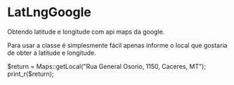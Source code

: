 # LatLngGoogle
Obtendo latitude e longitude com api maps da google.

Para usar a classe é simplesmente fácil apenas informe o local que gostaria de obter a latitude e longitude.

$return = Maps::getLocal("Rua General Osorio, 1150, Caceres, MT");
print_r($return);
